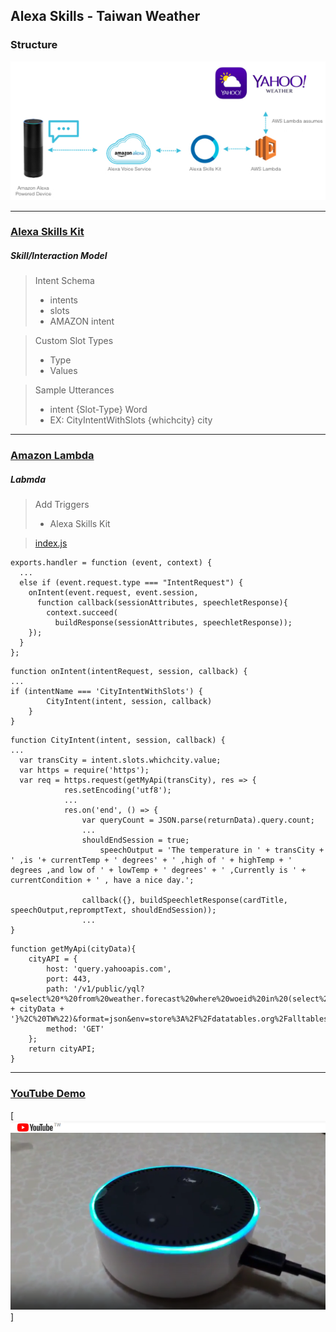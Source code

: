 ## Alexa Skills - Taiwan Weather


### Structure

![image](struct.png)

-------------
### [Alexa Skills Kit](https://developer.amazon.com/edw/home.html#/skills)

##### Skill/Interaction Model
> Intent Schema 
> + intents
> + slots
> + AMAZON intent

> Custom Slot Types
> + Type
> + Values

> Sample Utterances
> + intent {Slot-Type} Word 
> + EX: CityIntentWithSlots {whichcity} city

-------------
### [Amazon Lambda](https://console.aws.amazon.com/lambda/home)

##### Labmda
> Add Triggers
> + Alexa Skills Kit

> [index.js](Labmda/index.js)
```
exports.handler = function (event, context) {
  ...
  else if (event.request.type === "IntentRequest") {
    onIntent(event.request, event.session,
      function callback(sessionAttributes, speechletResponse){   
        context.succeed(
          buildResponse(sessionAttributes, speechletResponse));
    });
  }
};
```
```
function onIntent(intentRequest, session, callback) {
...
if (intentName === 'CityIntentWithSlots') {
        CityIntent(intent, session, callback)
    } 
}
```
```
function CityIntent(intent, session, callback) {
...
  var transCity = intent.slots.whichcity.value;
  var https = require('https');
  var req = https.request(getMyApi(transCity), res => {
            res.setEncoding('utf8');
            ...
            res.on('end', () => {
                var queryCount = JSON.parse(returnData).query.count;
                ...
                shouldEndSession = true;
                	speechOutput = 'The temperature in ' + transCity + ' ,is '+ currentTemp + ' degrees' + ' ,high of ' + highTemp + ' degrees ,and low of ' + lowTemp + ' degrees'	+ ' ,Currently is ' + currentCondition + ' , have a nice day.';
				
                callback({}, buildSpeechletResponse(cardTitle, speechOutput,repromptText, shouldEndSession));
                ...
}
```
```
function getMyApi(cityData){
    cityAPI = {
        host: 'query.yahooapis.com',
        port: 443,
        path: '/v1/public/yql?q=select%20*%20from%20weather.forecast%20where%20woeid%20in%20(select%20woeid%20from%20geo.places(1)%20where%20text%3D%22' + cityData + '}%2C%20TW%22)&format=json&env=store%3A%2F%2Fdatatables.org%2Falltableswithkeys',
        method: 'GET'
    };
    return cityAPI;
}
```


-------------
### [YouTube Demo](https://youtu.be/-lzPmnEEjec)

<a href="https://youtu.be/-lzPmnEEjec" target="_blank">[<img src="youtube_demo.png">]</a>

